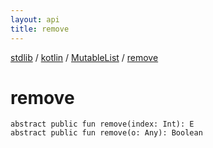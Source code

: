 ```yaml
---
layout: api
title: remove
---
```

[stdlib](../../index.html) / [kotlin](../index.html) / [MutableList](index.html) / [remove](remove.html)

# remove

```
abstract public fun remove(index: Int): E
abstract public fun remove(o: Any): Boolean
```

